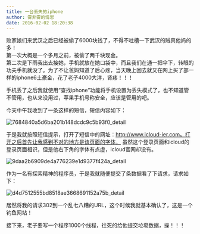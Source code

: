 ```yaml
---
title: 一台丢失的iphone
author: 雾非雾的情思
date: 2016-02-02 18:20:38
---
```

败家娘们来武汉之后已经被偷了6000块钱了，不得不吐槽一下武汉的贼真他妈的多！  
第一次大概是一个多月之前，被偷了两千块现金。  
第二次是下雨我出去接她，手机就放在她口袋中，而且我们在通一把伞下，转眼的功夫手机就没了。为了不让爸妈知道了后心疼，当天晚上回去就又在网上买了部一样的iphone6土豪金，花了老子4000大洋，肾疼！！！  
  
手机丢了之后我就使用“查找iphone”功能将手机设置为丢失模式了，也不知道管不管用，也从来没用过，苹果手机号称安全，应该是管用的吧。  


今天中午我收到了一条这样的短信，短信内容如下：

![7684840a5d6ba201b148dcdc9c5b93f0_detail][]

于是我就按照短信提示，打开了短信中的网址：http://www.icloud-ier.com。打开之后首先让我感到不对的地方是该页面的字体， 虽然这个登录页面和icloud的登录页面相识，但是他右下角的字体有点虚，icloud官网却没有。

![9daa2b6909de4a776239e1d9377f424a_detail][]

作为一名有探索精神的程序员，于是我就随便提交了条数据看了下请求，请求如下：

![d4d7512555bd8518ae3668691152a75b_detail][]

居然将我的请求302到一个乱七八糟的URL，这个时候我就基本确认了，这是一个钓鱼网站！

接下来，老子要写一个程序1000个线程，往死的给他提交垃圾数据，操！！！


[7684840a5d6ba201b148dcdc9c5b93f0_detail]: https://file.mspring.org/images/blog/7684840a5d6ba201b148dcdc9c5b93f0!detail
[9daa2b6909de4a776239e1d9377f424a_detail]: https://file.mspring.org/images/blog/9daa2b6909de4a776239e1d9377f424a!detail
[d4d7512555bd8518ae3668691152a75b_detail]: https://file.mspring.org/images/blog/d4d7512555bd8518ae3668691152a75b!detail